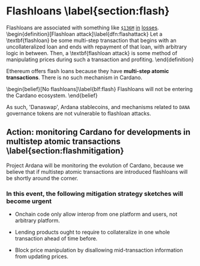 # Flashloans \label{section:flash}

Flashloans are associated with something like [`$136M`](https://peckshield.medium.com/bzx-hack-full-disclosure-with-detailed-profit-analysis-e6b1fa9b18fc) [in](https://news.bitcoin.com/defi-protocol-harvest-finance-hacked-for-24-million-attacker-returns-2-5-million/) [losses](https://www.coindesk.com/markets/2021/05/20/flash-loan-attack-causes-defi-token-bunny-to-crash-over-95/). 
\begin{definition}[Flashloan attack]\label{dfn:flashattack}
Let a \textbf{flashloan} be some multi-step transaction that begins with an uncollateralized loan and ends with repayment of that loan, with arbitrary logic in between. Then, a \textbf{flashloan attack} is some method of manipulating prices during such a transaction and profiting.
\end{definition}

Ethereum offers flash loans because they have **multi-step atomic transactions**. There is no such mechanism in Cardano. 

\begin{belief}[No flashloans]\label{blf:flash}
Flashloans will not be entering the Cardano ecosystem. 
\end{belief}

As such, 'Danaswap', Ardana stablecoins, and mechanisms related to `DANA` governance tokens are not vulnerable to flashloan attacks. 

## Action: monitoring Cardano for developments in multistep atomic transactions \label{section:flashmitigation}
Project Ardana will be monitoring the evolution of Cardano, because we believe that if multistep atomic transactions are introduced flashloans will be shortly around the corner.

### In this event,  the following mitigation strategy sketches will become urgent
* Onchain code only allow interop from one platform and users, not arbitrary platform.

* Lending products ought to require to collateralize in one whole transaction ahead of time before.

* Block price manipulation by disallowing mid-transaction information from updating prices.
